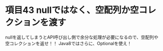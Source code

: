 # 項目43 nullではなく、空配列か空コレクションを渡す

nullを返してしまうとAPI呼び出し側で余分な処理が必要になるので、空配列や空コレクションを返せ！！
Java8ではさらに、Optionalを使え！

